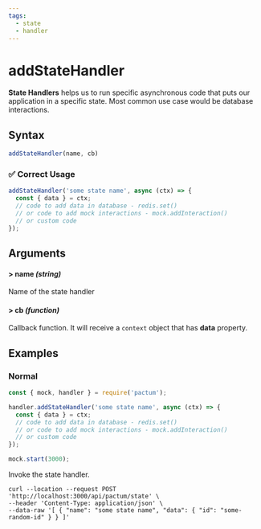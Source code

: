 ```yaml
---
tags:
  - state
  - handler
---
```


# addStateHandler

**State Handlers** helps us to run specific asynchronous code that puts our application in a specific state. Most common use case would be database interactions.

## Syntax

```js
addStateHandler(name, cb)
```

### ✅  Correct Usage

```js
addStateHandler('some state name', async (ctx) => {
  const { data } = ctx;
  // code to add data in database - redis.set()
  // or code to add mock interactions - mock.addInteraction()
  // or custom code
});
```

## Arguments

#### > name *(string)*

Name of the state handler

#### > cb *(function)*

Callback function. It will receive a `context` object that has **data** property.

## Examples

### Normal

```js
const { mock, handler } = require('pactum');

handler.addStateHandler('some state name', async (ctx) => {
  const { data } = ctx;
  // code to add data in database - redis.set()
  // or code to add mock interactions - mock.addInteraction()
  // or custom code
});

mock.start(3000);
```

Invoke the state handler.

```shell
curl --location --request POST 'http://localhost:3000/api/pactum/state' \
--header 'Content-Type: application/json' \
--data-raw '[ { "name": "some state name", "data": { "id": "some-random-id" } } ]'
```